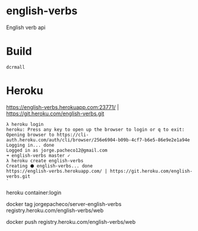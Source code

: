 # english-verbs
English verb api


# Build

```
dcrmall
```

# Heroku

https://english-verbs.herokuapp.com:23771/ | https://git.heroku.com/english-verbs.git

```
λ heroku login
heroku: Press any key to open up the browser to login or q to exit: 
Opening browser to https://cli-auth.heroku.com/auth/cli/browser/256e6904-b09b-4cf7-b6e5-86e9e2e1a94e
Logging in... done
Logged in as jorge.pacheco12@gmail.com
➜ english-verbs master ✓ 
λ heroku create english-verbs
Creating ⬢ english-verbs... done
https://english-verbs.herokuapp.com/ | https://git.heroku.com/english-verbs.git
`
```
heroku container:login

docker tag jorgepacheco/server-english-verbs registry.heroku.com/english-verbs/web

docker push registry.heroku.com/english-verbs/web